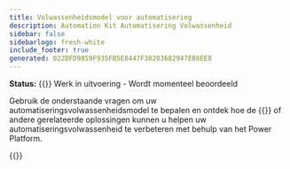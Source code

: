 ```yaml
---
title: Volwassenheidsmodel voor automatisering
description: Automation Kit Automatisering Volwassenheid
sidebar: false
sidebarlogo: fresh-white
include_footer: true
generated: 022DFD9859F935FB5E8447F38203682947EB8EE8
---
```


**Status:** {{<externalImage src="https://github.githubassets.com/images/icons/emoji/unicode/1f6a7.png" size="16x16" text="Construction Icon">}} Werk in uitvoering - Wordt momenteel beoordeeld

Gebruik de onderstaande vragen om uw automatiseringsvolwassenheidsmodel te bepalen en ontdek hoe de {{<product-name>}} of andere gerelateerde oplossingen kunnen u helpen uw automatiseringsvolwassenheid te verbeteren met behulp van het Power Platform.

{{<questions name="/content/nl/automation-maturity-model.json" completed="" shownavigationbuttons="false" locale="nl">}}
